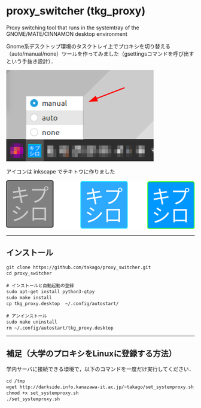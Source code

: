# proxy_switcher (tkg_proxy)
Proxy switching tool that runs in the systemtray of the GNOME/MATE/CINNAMON desktop environment

Gnome系デスクトップ環境のタスクトレイ上でプロキシを切り替える（auto/manual/none）ツールを作ってみました（gsettingsコマンドを呼び出すという手抜き設計）．

![](https://github.com/takago/proxy_switcher/blob/main/screenshot.png)

アイコンは inkscape でテキトウに作りました

![](https://github.com/takago/proxy_switcher/blob/main/omake.svg)


----
## インストール
```
git clone https://github.com/takago/proxy_switcher.git
cd proxy_switcher

# インストールと自動起動の登録
sudo apt-get install python3-qtpy
sudo make install
cp tkg_proxy.desktop  ~/.config/autostart/

# アンインストール
sudo make uninstall
rm ~/.config/autostart/tkg_proxy.desktop

```
----
## 補足（大学のプロキシをLinuxに登録する方法）
学内サーバに接続できる環境で，以下のコマンドを一度だけ実行してください．
```
cd /tmp
wget http://darkside.info.kanazawa-it.ac.jp/~takago/set_systemproxy.sh
chmod +x set_systemproxy.sh
./set_systemproxy.sh
```
